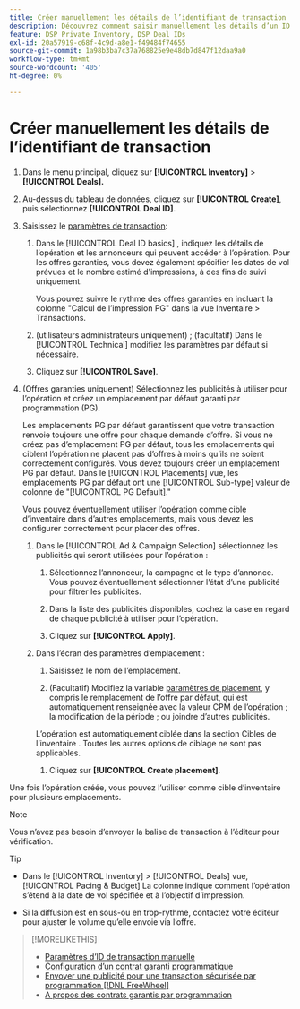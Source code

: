 ```yaml
---
title: Créer manuellement les détails de l’identifiant de transaction
description: Découvrez comment saisir manuellement les détails d’un ID de transaction.
feature: DSP Private Inventory, DSP Deal IDs
exl-id: 20a57919-c68f-4c9d-a8e1-f49484f74655
source-git-commit: 1a98b3ba7c37a768825e9e48db7d847f12daa9a0
workflow-type: tm+mt
source-wordcount: '405'
ht-degree: 0%

---
```


# Créer manuellement les détails de l’identifiant de transaction

1. Dans le menu principal, cliquez sur **[!UICONTROL Inventory]** > **[!UICONTROL Deals].**

1. Au-dessus du tableau de données, cliquez sur **[!UICONTROL Create]**, puis sélectionnez **[!UICONTROL Deal ID]**.

1. Saisissez le [paramètres de transaction](deal-id-settings.md):

   1. Dans le [!UICONTROL Deal ID basics] , indiquez les détails de l’opération et les annonceurs qui peuvent accéder à l’opération. Pour les offres garanties, vous devez également spécifier les dates de vol prévues et le nombre estimé d&#39;impressions, à des fins de suivi uniquement.

      Vous pouvez suivre le rythme des offres garanties en incluant la colonne &quot;Calcul de l’impression PG&quot; dans la vue Inventaire > Transactions.

   1. (utilisateurs administrateurs uniquement) ; (facultatif) Dans le [!UICONTROL Technical] modifiez les paramètres par défaut si nécessaire.

   1. Cliquez sur **[!UICONTROL Save]**.

1. (Offres garanties uniquement) Sélectionnez les publicités à utiliser pour l’opération et créez un emplacement par défaut garanti par programmation (PG).

   Les emplacements PG par défaut garantissent que votre transaction renvoie toujours une offre pour chaque demande d’offre. Si vous ne créez pas d’emplacement PG par défaut, tous les emplacements qui ciblent l’opération ne placent pas d’offres à moins qu’ils ne soient correctement configurés. Vous devez toujours créer un emplacement PG par défaut. Dans le [!UICONTROL Placements] vue, les emplacements PG par défaut ont une [!UICONTROL Sub-type] valeur de colonne de &quot;[!UICONTROL PG Default].&quot;

   Vous pouvez éventuellement utiliser l’opération comme cible d’inventaire dans d’autres emplacements, mais vous devez les configurer correctement pour placer des offres.

   1. Dans le [!UICONTROL Ad & Campaign Selection] sélectionnez les publicités qui seront utilisées pour l’opération :

      1. Sélectionnez l’annonceur, la campagne et le type d’annonce. Vous pouvez éventuellement sélectionner l’état d’une publicité pour filtrer les publicités.

      1. Dans la liste des publicités disponibles, cochez la case en regard de chaque publicité à utiliser pour l’opération.

      1. Cliquez sur **[!UICONTROL Apply]**.
   1. Dans l’écran des paramètres d’emplacement :

      1. Saisissez le nom de l’emplacement.

      1. (Facultatif) Modifiez la variable [paramètres de placement](/help/dsp/campaign-management/placements/placement-settings.md), y compris le remplacement de l’offre par défaut, qui est automatiquement renseignée avec la valeur CPM de l’opération ; la modification de la période ; ou joindre d’autres publicités.

      L’opération est automatiquement ciblée dans la section Cibles de l’inventaire . Toutes les autres options de ciblage ne sont pas applicables.

      1. Cliquez sur **[!UICONTROL Create placement]**.



Une fois l’opération créée, vous pouvez l’utiliser comme cible d’inventaire pour plusieurs emplacements.

>[!NOTE]
>
> Vous n’avez pas besoin d’envoyer la balise de transaction à l’éditeur pour vérification.

>[!TIP]
>
>* Dans le [!UICONTROL Inventory] > [!UICONTROL Deals] vue, [!UICONTROL Pacing & Budget] La colonne indique comment l’opération s’étend à la date de vol spécifiée et à l’objectif d’impression.
>
>* Si la diffusion est en sous-ou en trop-rythme, contactez votre éditeur pour ajuster le volume qu’elle envoie via l’offre.


>[!MORELIKETHIS]
>
>* [Paramètres d’ID de transaction manuelle](deal-id-settings.md)
>* [Configuration d’un contrat garanti programmatique](programmatic-guaranteed-set-up.md)
>* [Envoyer une publicité pour une transaction sécurisée par programmation [!DNL FreeWheel]](freewheel-submit.md)
>* [A propos des contrats garantis par programmation](programmatic-guaranteed-about.md)

<!-- >* [Specify Placements and Ads for a Private Deal](deal-id-attach-placements.md)-->
